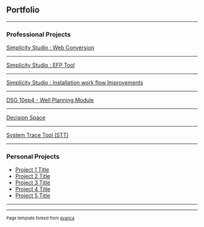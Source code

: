 ## Portfolio

---

### Professional Projects

[Simplicity Studio : Web Conversion](/sample_page)
<!--<img src="images/dummy_thumbnail.jpg?raw=true"/>-->

---

[Simplicity Studio : EFP Tool](/sample_page)

---

[Simplicity Studio : Installation work flow Improvements](/sample_page)


---
[DSG 10ep4 - Well Planning Module  ](/pdf/sample_presentation.pdf)


---
[Decision Space](http://example.com/)


---
[System Trace Tool (STT)](http://example.com/)



---

### Personal Projects

- [Project 1 Title](http://example.com/)
- [Project 2 Title](http://example.com/)
- [Project 3 Title](http://example.com/)
- [Project 4 Title](http://example.com/)
- [Project 5 Title](http://example.com/)

---




---
<p style="font-size:11px">Page template forked from <a href="https://github.com/evanca/quick-portfolio">evanca</a></p>
<!-- Remove above link if you don't want to attibute -->
